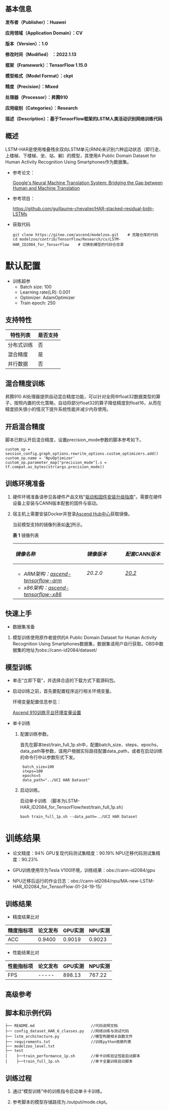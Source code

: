 ## 基本信息

**发布者（Publisher）：Huawei**

**应用领域（Application Domain）：CV** 

**版本（Version）：1.0**

**修改时间（Modified） ：2022.1.13**

**框架（Framework）：TensorFlow 1.15.0**

**模型格式（Model Format）：ckpt**

**精度（Precision）：Mixed**

**处理器（Processor）：昇腾910**

**应用级别（Categories）：Research**

**描述（Description）：基于TensorFlow框架的LSTM人类活动识别网络训练代码**

## 概述

LSTM-HAR是使用堆叠残余双向LSTM单元(RNN)来识别六种运动状态（即行走、上楼梯、下楼梯、坐、站、躺）的模型，其使用A Public Domain Dataset for Human Activity Recognition Using Smartphones作为数据集。

* 参考论文：

   [Google's Neural Machine Translation System: Bridging the Gap between Human and Machine Translation](https://arxiv.org/pdf/1609.08144.pdf)

* 参考项目：

  https://github.com/guillaume-chevalier/HAR-stacked-residual-bidir-LSTMs

* 获取代码

  ```
  git clone https://gitee.com/ascend/modelzoo.git    # 克隆仓库的代码
  cd modelzoo/contrib/TensorFlow/Research/cv/LSTM-HAR_ID2084_for_TensorFlow    # 切换到模型的代码仓目录
  ```

# 默认配置

* 训练超参
  * Batch size: 100
  * Learning rate(LR): 0.001
  * Optimizer: AdamOptimizer
  * Train epoch: 250

##  支持特性

| 特性列表   | 是否支持 |
| ---------- | -------- |
| 分布式训练 | 否       |
| 混合精度   | 是       |
| 并行数据   | 否       |

##  混合精度训练

昇腾910 AI处理器提供自动混合精度功能，可以针对全网中float32数据类型的算子，按照内置的优化策略，自动将部分float32的算子降低精度到float16，从而在精度损失很小的情况下提升系统性能并减少内存使用。

## 开启混合精度

脚本已默认开启混合精度，设置precision_mode参数的脚本参考如下。

  ```
  custom_op = session_config.graph_options.rewrite_options.custom_optimizers.add()
  custom_op.name = 'NpuOptimizer'
  custom_op.parameter_map["precision_mode"].s = tf.compat.as_bytes(str(args.precision_mode))
  ```

<h2 id="训练环境准备.md">训练环境准备</h2>

1.  硬件环境准备请参见各硬件产品文档"[驱动和固件安装升级指南]( https://support.huawei.com/enterprise/zh/category/ai-computing-platform-pid-1557196528909)"。需要在硬件设备上安装与CANN版本配套的固件与驱动。
2.  宿主机上需要安装Docker并登录[Ascend Hub中心](https://ascendhub.huawei.com/#/detail?name=ascend-tensorflow-arm)获取镜像。

    当前模型支持的镜像列表如[表1](#zh-cn_topic_0000001074498056_table1519011227314)所示。

    **表 1** 镜像列表

    <a name="zh-cn_topic_0000001074498056_table1519011227314"></a>
    <table><thead align="left"><tr id="zh-cn_topic_0000001074498056_row0190152218319"><th class="cellrowborder" valign="top" width="47.32%" id="mcps1.2.4.1.1"><p id="zh-cn_topic_0000001074498056_p1419132211315"><a name="zh-cn_topic_0000001074498056_p1419132211315"></a><a name="zh-cn_topic_0000001074498056_p1419132211315"></a><em id="i1522884921219"><a name="i1522884921219"></a><a name="i1522884921219"></a>镜像名称</em></p>
    </th>
    <th class="cellrowborder" valign="top" width="25.52%" id="mcps1.2.4.1.2"><p id="zh-cn_topic_0000001074498056_p75071327115313"><a name="zh-cn_topic_0000001074498056_p75071327115313"></a><a name="zh-cn_topic_0000001074498056_p75071327115313"></a><em id="i1522994919122"><a name="i1522994919122"></a><a name="i1522994919122"></a>镜像版本</em></p>
    </th>
    <th class="cellrowborder" valign="top" width="27.16%" id="mcps1.2.4.1.3"><p id="zh-cn_topic_0000001074498056_p1024411406234"><a name="zh-cn_topic_0000001074498056_p1024411406234"></a><a name="zh-cn_topic_0000001074498056_p1024411406234"></a><em id="i723012493123"><a name="i723012493123"></a><a name="i723012493123"></a>配套CANN版本</em></p>
    </th>
    </tr>
    </thead>
    <tbody><tr id="zh-cn_topic_0000001074498056_row71915221134"><td class="cellrowborder" valign="top" width="47.32%" headers="mcps1.2.4.1.1 "><a name="zh-cn_topic_0000001074498056_ul81691515131910"></a><a name="zh-cn_topic_0000001074498056_ul81691515131910"></a><ul id="zh-cn_topic_0000001074498056_ul81691515131910"><li><em id="i82326495129"><a name="i82326495129"></a><a name="i82326495129"></a>ARM架构：<a href="https://ascend.huawei.com/ascendhub/#/detail?name=ascend-tensorflow-arm" target="_blank" rel="noopener noreferrer">ascend-tensorflow-arm</a></em></li><li><em id="i18233184918125"><a name="i18233184918125"></a><a name="i18233184918125"></a>x86架构：<a href="https://ascend.huawei.com/ascendhub/#/detail?name=ascend-tensorflow-x86" target="_blank" rel="noopener noreferrer">ascend-tensorflow-x86</a></em></li></ul>
    </td>
    <td class="cellrowborder" valign="top" width="25.52%" headers="mcps1.2.4.1.2 "><p id="zh-cn_topic_0000001074498056_p1450714271532"><a name="zh-cn_topic_0000001074498056_p1450714271532"></a><a name="zh-cn_topic_0000001074498056_p1450714271532"></a><em id="i72359495125"><a name="i72359495125"></a><a name="i72359495125"></a>20.2.0</em></p>
    </td>
    <td class="cellrowborder" valign="top" width="27.16%" headers="mcps1.2.4.1.3 "><p id="zh-cn_topic_0000001074498056_p18244640152312"><a name="zh-cn_topic_0000001074498056_p18244640152312"></a><a name="zh-cn_topic_0000001074498056_p18244640152312"></a><em id="i162363492129"><a name="i162363492129"></a><a name="i162363492129"></a><a href="https://support.huawei.com/enterprise/zh/ascend-computing/cann-pid-251168373/software" target="_blank" rel="noopener noreferrer">20.2</a></em></p>
    </td>
    </tr>
    </tbody>
    </table>


<h2 id="快速上手.md">快速上手</h2>

- 数据集准备
1. 模型训练使用原作者提供的A Public Domain Dataset for Human Activity Recognition Using Smartphones数据集，数据集请用户自行获取。OBS中数据集的地址为obs://cann-id2084/dataset/

## 模型训练

- 单击“立即下载”，并选择合适的下载方式下载源码包。

- 启动训练之前，首先要配置程序运行相关环境变量。

  环境变量配置信息参见：

     [Ascend 910训练平台环境变量设置](https://gitee.com/ascend/modelzoo/wikis/Ascend%20910%E8%AE%AD%E7%BB%83%E5%B9%B3%E5%8F%B0%E7%8E%AF%E5%A2%83%E5%8F%98%E9%87%8F%E8%AE%BE%E7%BD%AE?sort_id=3148819)

- 单卡训练 

  1. 配置训练参数。

     首先在脚本test/train_full_1p.sh中，配置batch_size、steps、epochs、data_path等参数，请用户根据实际路径配置data_path，或者在启动训练的命令行中以参数形式下发。

     ```
      batch_size=100
      steps=100
      epochs=5
      data_path="../UCI HAR Dataset"
     ```

  2. 启动训练。

     启动单卡训练 （脚本为LSTM-HAR_ID2084_for_TensorFlow/test/train_full_1p.sh） 

     ```
     bash train_full_1p.sh --data_path=../UCI HAR Dataset
     ```
# 训练结果

- 论文精度：94%  GPU复现代码测试集精度：90.19%  NPU迁移代码测试集精度：90.23%

- GPU训练使用华为Tesla V100环境，训练结果：obs://cann-id2084/gpu

- NPU迁移后运行的作业日志：obs://cann-id2084/npu/MA-new-LSTM-HAR_ID2084_for_TensorFlow-01-24-19-15/

<h2 id="训练结果.md">训练结果</h2>

- 精度结果比对

|精度指标项|论文发布|GPU实测|NPU实测|
|---|---|---|---|
|ACC|0.9400|0.9019|0.9023|

- 性能结果比对  

|性能指标项|论文发布|GPU实测|NPU实测|
|---|---|---|---|
|FPS|-----|898.13|767.22|

<h2 id="高级参考.md">高级参考</h2>

## 脚本和示例代码

```
├── README.md                         //代码说明文档
├── config_dataset_HAR_6_classes.py   //网络训练与测试代码
├── lstm_architecture.py              //模型构建相关函数文件
├── requirements.txt                  //训练python依赖列表
├── modelzoo_level.txt
├── test
│    ├──train_performance_1p.sh       //单卡训练验证性能启动脚本
│    ├──train_full_1p.sh              //单卡全量训练启动脚本                
```

## 训练过程

1.  通过“模型训练”中的训练指令启动单卡卡训练。

2.  参考脚本的模型存储路径为./output/mode.ckpt。

